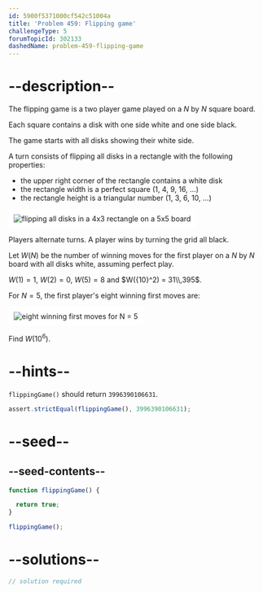 ```yaml
---
id: 5900f5371000cf542c51004a
title: 'Problem 459: Flipping game'
challengeType: 5
forumTopicId: 302133
dashedName: problem-459-flipping-game
---
```


# --description--

The flipping game is a two player game played on a $N$ by $N$ square board.

Each square contains a disk with one side white and one side black.

The game starts with all disks showing their white side.

A turn consists of flipping all disks in a rectangle with the following properties:

- the upper right corner of the rectangle contains a white disk
- the rectangle width is a perfect square (1, 4, 9, 16, ...)
- the rectangle height is a triangular number (1, 3, 6, 10, ...)

<img class="img-responsive center-block" alt="flipping all disks in a 4x3 rectangle on a 5x5 board" src="https://cdn.freecodecamp.org/curriculum/project-euler/flipping-game-1.png" style="background-color: white; padding: 10px;" />

Players alternate turns. A player wins by turning the grid all black.

Let $W(N)$ be the number of winning moves for the first player on a $N$ by $N$ board with all disks white, assuming perfect play.

$W(1) = 1$, $W(2) = 0$, $W(5) = 8$ and $W({10}^2) = 31\\,395$.

For $N = 5$, the first player's eight winning first moves are:

<img class="img-responsive center-block" alt="eight winning first moves for N = 5" src="https://cdn.freecodecamp.org/curriculum/project-euler/flipping-game-2.png" style="background-color: white; padding: 10px;" />

Find $W({10}^6)$.

# --hints--

`flippingGame()` should return `3996390106631`.

```js
assert.strictEqual(flippingGame(), 3996390106631);
```

# --seed--

## --seed-contents--

```js
function flippingGame() {

  return true;
}

flippingGame();
```

# --solutions--

```js
// solution required
```
